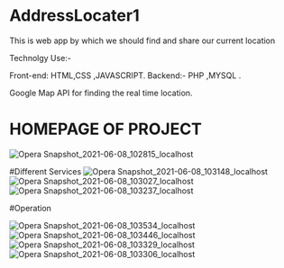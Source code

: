 # AddressLocater1
This is web app by which we should find and share our current location  

Technolgy Use:-

Front-end: HTML,CSS ,JAVASCRIPT.
Backend:- PHP ,MYSQL .

Google Map API for finding the real time location.


# HOMEPAGE OF PROJECT 
![Opera Snapshot_2021-06-08_102815_localhost](https://user-images.githubusercontent.com/46702841/121126356-fa288e00-c7b2-11eb-9e8d-16929d363601.png)


#Different Services 
![Opera Snapshot_2021-06-08_103148_localhost](https://user-images.githubusercontent.com/46702841/121126327-ee3ccc00-c7b2-11eb-9fe8-af45d26606ce.png)
![Opera Snapshot_2021-06-08_103027_localhost](https://user-images.githubusercontent.com/46702841/121126347-f432ad00-c7b2-11eb-9585-a597a17568e6.png)
![Opera Snapshot_2021-06-08_103237_localhost](https://user-images.githubusercontent.com/46702841/121126282-dd8c5600-c7b2-11eb-9220-3ae87af22387.png)

#Operation 

![Opera Snapshot_2021-06-08_103534_localhost](https://user-images.githubusercontent.com/46702841/121126364-fe54ab80-c7b2-11eb-8c36-7d10748da790.png)
![Opera Snapshot_2021-06-08_103446_localhost](https://user-images.githubusercontent.com/46702841/121126367-feed4200-c7b2-11eb-9ebc-d275cb62292f.png)
![Opera Snapshot_2021-06-08_103329_localhost](https://user-images.githubusercontent.com/46702841/121126370-00b70580-c7b3-11eb-952a-489630cb74f9.png)
![Opera Snapshot_2021-06-08_103306_localhost](https://user-images.githubusercontent.com/46702841/121126373-014f9c00-c7b3-11eb-84fa-ddc98043c342.png)


